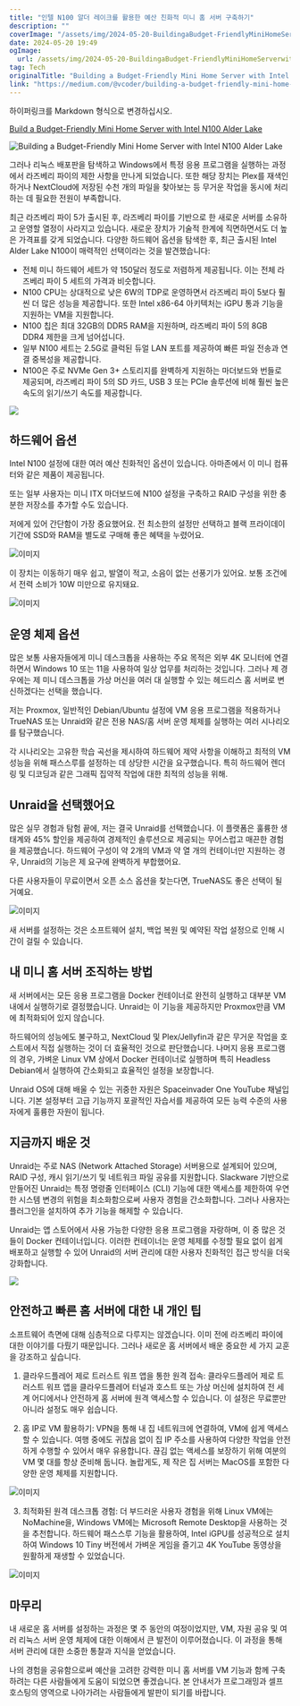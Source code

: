 ```yaml
---
title: "인텔 N100 알더 레이크를 활용한 예산 친화적 미니 홈 서버 구축하기"
description: ""
coverImage: "/assets/img/2024-05-20-BuildingaBudget-FriendlyMiniHomeServerwithIntelN100AlderLake_0.png"
date: 2024-05-20 19:49
ogImage:
  url: /assets/img/2024-05-20-BuildingaBudget-FriendlyMiniHomeServerwithIntelN100AlderLake_0.png
tag: Tech
originalTitle: "Building a Budget-Friendly Mini Home Server with Intel N100 Alder Lake"
link: "https://medium.com/@vcoder/building-a-budget-friendly-mini-home-server-with-intel-n100-alder-lake-392d4bb440f3"
---
```


하이퍼링크를 Markdown 형식으로 변경하십시오.

[Build a Budget-Friendly Mini Home Server with Intel N100 Alder Lake](/assets/img/2024-05-20-BuildingaBudget-FriendlyMiniHomeServerwithIntelN100AlderLake_0.png)

<div class="content-ad"></div>

![Building a Budget-Friendly Mini Home Server with Intel N100 Alder Lake](/assets/img/2024-05-20-BuildingaBudget-FriendlyMiniHomeServerwithIntelN100AlderLake_1.png)

그러나 리눅스 배포판을 탐색하고 Windows에서 특정 응용 프로그램을 실행하는 과정에서 라즈베리 파이의 제한 사항을 만나게 되었습니다. 또한 해당 장치는 Plex를 재색인하거나 NextCloud에 저장된 수천 개의 파일을 찾아보는 등 무거운 작업을 동시에 처리하는 데 필요한 전원이 부족합니다.

최근 라즈베리 파이 5가 출시된 후, 라즈베리 파이를 기반으로 한 새로운 서버를 소유하고 운영할 열정이 사라지고 있습니다. 새로운 장치가 기술적 한계에 직면하면서도 더 높은 가격표를 갖게 되었습니다. 다양한 하드웨어 옵션을 탐색한 후, 최근 출시된 Intel Alder Lake N100이 매력적인 선택이라는 것을 발견했습니다:

- 전체 미니 하드웨어 세트가 약 150달러 정도로 저렴하게 제공됩니다. 이는 전체 라즈베리 파이 5 세트의 가격과 비슷합니다.
- N100 CPU는 상대적으로 낮은 6W의 TDP로 운영하면서 라즈베리 파이 5보다 훨씬 더 많은 성능을 제공합니다. 또한 Intel x86-64 아키텍처는 iGPU 통과 기능을 지원하는 VM을 지원합니다.
- N100 칩은 최대 32GB의 DDR5 RAM을 지원하며, 라즈베리 파이 5의 8GB DDR4 제한을 크게 넘어섭니다.
- 일부 N100 세트는 2.5G로 클럭된 듀얼 LAN 포트를 제공하여 빠른 파일 전송과 연결 중복성을 제공합니다.
- N100은 주로 NVMe Gen 3+ 스토리지를 완벽하게 지원하는 마더보드와 번들로 제공되며, 라즈베리 파이 5의 SD 카드, USB 3 또는 PCIe 솔루션에 비해 훨씬 높은 속도의 읽기/쓰기 속도를 제공합니다.

<div class="content-ad"></div>

<img src="/assets/img/2024-05-20-BuildingaBudget-FriendlyMiniHomeServerwithIntelN100AlderLake_2.png" />

## 하드웨어 옵션

Intel N100 설정에 대한 여러 예산 친화적인 옵션이 있습니다. 아마존에서 이 미니 컴퓨터와 같은 제품이 제공됩니다.

또는 일부 사용자는 미니 ITX 마더보드에 N100 설정을 구축하고 RAID 구성을 위한 충분한 저장소를 추가할 수도 있습니다.

<div class="content-ad"></div>

저에게 있어 간단함이 가장 중요했어요. 전 최소한의 설정만 선택하고 블랙 프라이데이 기간에 SSD와 RAM을 별도로 구매해 좋은 혜택을 누렸어요.

![이미지](/assets/img/2024-05-20-BuildingaBudget-FriendlyMiniHomeServerwithIntelN100AlderLake_3.png)

이 장치는 이동하기 매우 쉽고, 발열이 적고, 소음이 없는 선풍기가 있어요. 보통 조건에서 전력 소비가 10W 미만으로 유지돼요.

![이미지](/assets/img/2024-05-20-BuildingaBudget-FriendlyMiniHomeServerwithIntelN100AlderLake_4.png)

<div class="content-ad"></div>

## 운영 체제 옵션

많은 보통 사용자들에게 미니 데스크톱을 사용하는 주요 목적은 외부 4K 모니터에 연결하면서 Windows 10 또는 11을 사용하여 일상 업무를 처리하는 것입니다. 그러나 제 경우에는 제 미니 데스크톱을 가상 머신을 여러 대 실행할 수 있는 헤드리스 홈 서버로 변신하겠다는 선택을 했습니다.

저는 Proxmox, 일반적인 Debian/Ubuntu 설정에 VM 응용 프로그램을 적용하거나 TrueNAS 또는 Unraid와 같은 전용 NAS/홈 서버 운영 체제를 실행하는 여러 시나리오를 탐구했습니다.

각 시나리오는 고유한 학습 곡선을 제시하여 하드웨어 제약 사항을 이해하고 최적의 VM 성능을 위해 패스스루를 설정하는 데 상당한 시간을 요구했습니다. 특히 하드웨어 렌더링 및 디코딩과 같은 그래픽 집약적 작업에 대한 최적의 성능을 위해.

<div class="content-ad"></div>

## Unraid을 선택했어요

많은 실무 경험과 탐험 끝에, 저는 결국 Unraid를 선택했습니다. 이 플랫폼은 훌륭한 생태계와 45% 할인을 제공하여 경제적인 솔루션으로 제공되는 무어스럽고 매끈한 경험을 제공했습니다. 하드웨어 구성이 약 2개의 VM과 약 열 개의 컨테이너만 지원하는 경우, Unraid의 기능은 제 요구에 완벽하게 부합했어요.

다른 사용자들이 무료이면서 오픈 소스 옵션을 찾는다면, TrueNAS도 좋은 선택이 될 거예요.

![이미지](/assets/img/2024-05-20-BuildingaBudget-FriendlyMiniHomeServerwithIntelN100AlderLake_5.png)

<div class="content-ad"></div>

새 서버를 설정하는 것은 소프트웨어 설치, 백업 복원 및 예약된 작업 설정으로 인해 시간이 걸릴 수 있습니다.

## 내 미니 홈 서버 조직하는 방법

새 서버에서는 모든 응용 프로그램을 Docker 컨테이너로 완전히 실행하고 대부분 VM 내에서 실행하기로 결정했습니다. Unraid는 이 기능을 제공하지만 Proxmox만큼 VM에 최적화되어 있지 않습니다.

하드웨어의 성능에도 불구하고, NextCloud 및 Plex/Jellyfin과 같은 무거운 작업을 호스트에서 직접 실행하는 것이 더 효율적인 것으로 판단했습니다. 나머지 응용 프로그램의 경우, 가벼운 Linux VM 상에서 Docker 컨테이너로 실행하며 특히 Headless Debian에서 실행하여 간소화되고 효율적인 설정을 보장합니다.

<div class="content-ad"></div>

Unraid OS에 대해 배울 수 있는 귀중한 자원은 Spaceinvader One YouTube 채널입니다. 기본 설정부터 고급 기능까지 포괄적인 자습서를 제공하여 모든 능력 수준의 사용자에게 훌륭한 자원이 됩니다.

## 지금까지 배운 것

Unraid는 주로 NAS (Network Attached Storage) 서버용으로 설계되어 있으며, RAID 구성, 캐시 읽기/쓰기 및 네트워크 파일 공유를 지원합니다. Slackware 기반으로 만들어진 Unraid는 특정 명령줄 인터페이스 (CLI) 기능에 대한 액세스를 제한하여 우연한 시스템 변경의 위험을 최소화함으로써 사용자 경험을 간소화합니다. 그러나 사용자는 플러그인을 설치하여 추가 기능을 해제할 수 있습니다.

Unraid는 앱 스토어에서 사용 가능한 다양한 응용 프로그램을 자랑하며, 이 중 많은 것들이 Docker 컨테이너입니다. 이러한 컨테이너는 운영 체제를 수정할 필요 없이 쉽게 배포하고 실행할 수 있어 Unraid의 서버 관리에 대한 사용자 친화적인 접근 방식을 더욱 강화합니다.

<div class="content-ad"></div>

<img src="/assets/img/2024-05-20-BuildingaBudget-FriendlyMiniHomeServerwithIntelN100AlderLake_6.png" />

## 안전하고 빠른 홈 서버에 대한 내 개인 팁

소프트웨어 측면에 대해 심층적으로 다루지는 않겠습니다. 이미 전에 라즈베리 파이에 대한 이야기를 다뤘기 때문입니다. 그러나 새로운 홈 서버에서 배운 중요한 세 가지 교훈을 강조하고 싶습니다.

1. 클라우드플레어 제로 트러스트 워프 앱을 통한 원격 접속: 클라우드플레어 제로 트러스트 워프 앱을 클라우드플레어 터널과 호스트 또는 가상 머신에 설치하여 전 세계 어디에서나 안전하게 홈 서버에 원격 액세스할 수 있습니다. 이 설정은 무료뿐만 아니라 설정도 매우 쉽습니다.

<div class="content-ad"></div>

2. 홈 IP로 VM 활용하기: VPN을 통해 내 집 네트워크에 연결하여, VM에 쉽게 액세스할 수 있습니다. 여행 중에도 귀찮음 없이 집 IP 주소를 사용하여 다양한 작업을 안전하게 수행할 수 있어서 매우 유용합니다. 끊김 없는 액세스를 보장하기 위해 여분의 VM 몇 대를 항상 준비해 둡니다. 놀랍게도, 제 작은 집 서버는 MacOS를 포함한 다양한 운영 체제를 지원합니다.

![이미지](/assets/img/2024-05-20-BuildingaBudget-FriendlyMiniHomeServerwithIntelN100AlderLake_7.png)

3. 최적화된 원격 데스크톱 경험: 더 부드러운 사용자 경험을 위해 Linux VM에는 NoMachine을, Windows VM에는 Microsoft Remote Desktop을 사용하는 것을 추천합니다. 하드웨어 패스스루 기능을 활용하여, Intel iGPU를 성공적으로 설치하여 Windows 10 Tiny 버전에서 가벼운 게임을 즐기고 4K YouTube 동영상을 원활하게 재생할 수 있었습니다.

![이미지](/assets/img/2024-05-20-BuildingaBudget-FriendlyMiniHomeServerwithIntelN100AlderLake_8.png)

<div class="content-ad"></div>

## 마무리

내 새로운 홈 서버를 설정하는 과정은 몇 주 동안의 여정이었지만, VM, 자원 공유 및 여러 리눅스 서버 운영 체제에 대한 이해에서 큰 발전이 이루어졌습니다. 이 과정을 통해 서버 관리에 대한 소중한 통찰과 지식을 얻었습니다.

나의 경험을 공유함으로써 예산을 고려한 강력한 미니 홈 서버를 VM 기능과 함께 구축하려는 다른 사람들에게 도움이 되었으면 좋겠습니다. 본 안내서가 프로그래밍과 셀프 호스팅의 영역으로 나아가려는 사람들에게 발판이 되기를 바랍니다.
